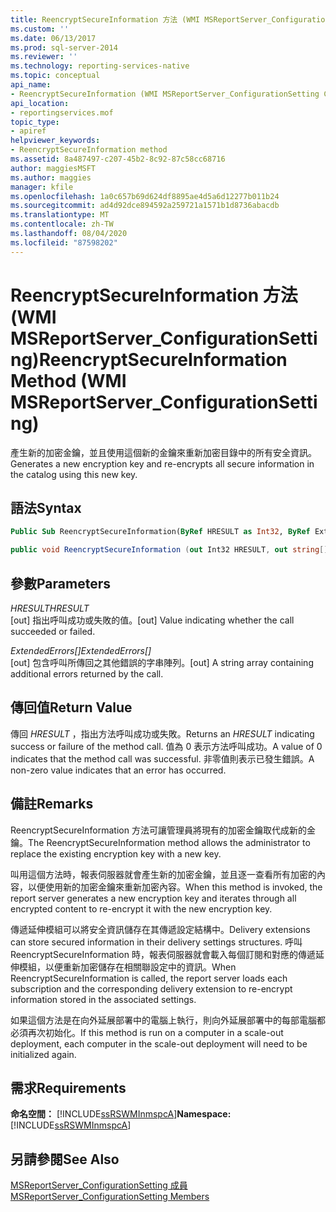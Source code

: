 ```yaml
---
title: ReencryptSecureInformation 方法 (WMI MSReportServer_ConfigurationSetting) | Microsoft Docs
ms.custom: ''
ms.date: 06/13/2017
ms.prod: sql-server-2014
ms.reviewer: ''
ms.technology: reporting-services-native
ms.topic: conceptual
api_name:
- ReencryptSecureInformation (WMI MSReportServer_ConfigurationSetting Class)
api_location:
- reportingservices.mof
topic_type:
- apiref
helpviewer_keywords:
- ReencryptSecureInformation method
ms.assetid: 8a487497-c207-45b2-8c92-87c58cc68716
author: maggiesMSFT
ms.author: maggies
manager: kfile
ms.openlocfilehash: 1a0c657b69d624df8895ae4d5a6d12277b011b24
ms.sourcegitcommit: ad4d92dce894592a259721a1571b1d8736abacdb
ms.translationtype: MT
ms.contentlocale: zh-TW
ms.lasthandoff: 08/04/2020
ms.locfileid: "87598202"
---
```

# <a name="reencryptsecureinformation-method-wmi-msreportserver_configurationsetting"></a><span data-ttu-id="7765b-102">ReencryptSecureInformation 方法 (WMI MSReportServer_ConfigurationSetting)</span><span class="sxs-lookup"><span data-stu-id="7765b-102">ReencryptSecureInformation Method (WMI MSReportServer_ConfigurationSetting)</span></span>
  <span data-ttu-id="7765b-103">產生新的加密金鑰，並且使用這個新的金鑰來重新加密目錄中的所有安全資訊。</span><span class="sxs-lookup"><span data-stu-id="7765b-103">Generates a new encryption key and re-encrypts all secure information in the catalog using this new key.</span></span>  
  
## <a name="syntax"></a><span data-ttu-id="7765b-104">語法</span><span class="sxs-lookup"><span data-stu-id="7765b-104">Syntax</span></span>  
  
```vb  
Public Sub ReencryptSecureInformation(ByRef HRESULT as Int32, ByRef ExtendedErrors() As String)  
```  
  
```csharp  
public void ReencryptSecureInformation (out Int32 HRESULT, out string[] ExtendedErrors);  
```  
  
## <a name="parameters"></a><span data-ttu-id="7765b-105">參數</span><span class="sxs-lookup"><span data-stu-id="7765b-105">Parameters</span></span>  
 <span data-ttu-id="7765b-106">*HRESULT*</span><span class="sxs-lookup"><span data-stu-id="7765b-106">*HRESULT*</span></span>  
 <span data-ttu-id="7765b-107">[out] 指出呼叫成功或失敗的值。</span><span class="sxs-lookup"><span data-stu-id="7765b-107">[out] Value indicating whether the call succeeded or failed.</span></span>  
  
 <span data-ttu-id="7765b-108">*ExtendedErrors[]*</span><span class="sxs-lookup"><span data-stu-id="7765b-108">*ExtendedErrors[]*</span></span>  
 <span data-ttu-id="7765b-109">[out] 包含呼叫所傳回之其他錯誤的字串陣列。</span><span class="sxs-lookup"><span data-stu-id="7765b-109">[out] A string array containing additional errors returned by the call.</span></span>  
  
## <a name="return-value"></a><span data-ttu-id="7765b-110">傳回值</span><span class="sxs-lookup"><span data-stu-id="7765b-110">Return Value</span></span>  
 <span data-ttu-id="7765b-111">傳回 *HRESULT* ，指出方法呼叫成功或失敗。</span><span class="sxs-lookup"><span data-stu-id="7765b-111">Returns an *HRESULT* indicating success or failure of the method call.</span></span> <span data-ttu-id="7765b-112">值為 0 表示方法呼叫成功。</span><span class="sxs-lookup"><span data-stu-id="7765b-112">A value of 0 indicates that the method call was successful.</span></span> <span data-ttu-id="7765b-113">非零值則表示已發生錯誤。</span><span class="sxs-lookup"><span data-stu-id="7765b-113">A non-zero value indicates that an error has occurred.</span></span>  
  
## <a name="remarks"></a><span data-ttu-id="7765b-114">備註</span><span class="sxs-lookup"><span data-stu-id="7765b-114">Remarks</span></span>  
 <span data-ttu-id="7765b-115">ReencryptSecureInformation 方法可讓管理員將現有的加密金鑰取代成新的金鑰。</span><span class="sxs-lookup"><span data-stu-id="7765b-115">The ReencryptSecureInformation method allows the administrator to replace the existing encryption key with a new key.</span></span>  
  
 <span data-ttu-id="7765b-116">叫用這個方法時，報表伺服器就會產生新的加密金鑰，並且逐一查看所有加密的內容，以便使用新的加密金鑰來重新加密內容。</span><span class="sxs-lookup"><span data-stu-id="7765b-116">When this method is invoked, the report server generates a new encryption key and iterates through all encrypted content to re-encrypt it with the new encryption key.</span></span>  
  
 <span data-ttu-id="7765b-117">傳遞延伸模組可以將安全資訊儲存在其傳遞設定結構中。</span><span class="sxs-lookup"><span data-stu-id="7765b-117">Delivery extensions can store secured information in their delivery settings structures.</span></span> <span data-ttu-id="7765b-118">呼叫 ReencryptSecureInformation 時，報表伺服器就會載入每個訂閱和對應的傳遞延伸模組，以便重新加密儲存在相關聯設定中的資訊。</span><span class="sxs-lookup"><span data-stu-id="7765b-118">When ReencryptSecureInformation is called, the report server loads each subscription and the corresponding delivery extension to re-encrypt information stored in the associated settings.</span></span>  
  
 <span data-ttu-id="7765b-119">如果這個方法是在向外延展部署中的電腦上執行，則向外延展部署中的每部電腦都必須再次初始化。</span><span class="sxs-lookup"><span data-stu-id="7765b-119">If this method is run on a computer in a scale-out deployment, each computer in the scale-out deployment will need to be initialized again.</span></span>  
  
## <a name="requirements"></a><span data-ttu-id="7765b-120">需求</span><span class="sxs-lookup"><span data-stu-id="7765b-120">Requirements</span></span>  
 <span data-ttu-id="7765b-121">**命名空間：** [!INCLUDE[ssRSWMInmspcA](../../includes/ssrswminmspca-md.md)]</span><span class="sxs-lookup"><span data-stu-id="7765b-121">**Namespace:** [!INCLUDE[ssRSWMInmspcA](../../includes/ssrswminmspca-md.md)]</span></span>  
  
## <a name="see-also"></a><span data-ttu-id="7765b-122">另請參閱</span><span class="sxs-lookup"><span data-stu-id="7765b-122">See Also</span></span>  
 [<span data-ttu-id="7765b-123">MSReportServer_ConfigurationSetting 成員</span><span class="sxs-lookup"><span data-stu-id="7765b-123">MSReportServer_ConfigurationSetting Members</span></span>](msreportserver-configurationsetting-members.md)  
  
  
